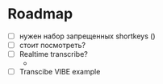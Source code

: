 # Roadmap

 - [ ] нужен набор запрещенных shortkeys ([](https://dev.to/rain9/tauri-8-implementing-global-shortcut-key-function-2336))
 - [ ] стоит посмотреть? [](https://www.youtube.com/watch?v=vm5u-86c4L8)
 - [ ] Realtime transcribe?
   - [](https://github.com/thewh1teagle/vad-rs/blob/main/examples/whisper/src/main.rs)
 - [ ] Transcibe VIBE example [](https://github.com/thewh1teagle/vibe/blob/main/core/src/transcribe.rs#L162)
